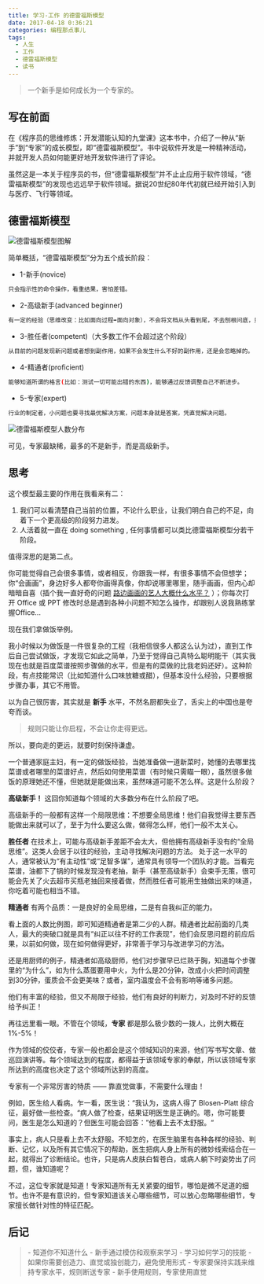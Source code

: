 ```yaml
---
title: 学习-工作 的德雷福斯模型
date: 2017-04-18 0:36:21
categories: 编程那点事儿
tags:
  - 人生
  - 工作
  - 德雷福斯模型
  - 读书
---
```

<blockquote class="blockquote-center">一个新手是如何成长为一个专家的。
</blockquote>

<!--more-->

## 写在前面

在《程序员的思维修炼：开发潜能认知的九堂课》这本书中，介绍了一种从“新手”到“专家”的成长模型，即“德雷福斯模型”。书中说软件开发是一种精神活动，并就开发人员如何能更好地开发软件进行了评论。

虽然这是一本关于程序员的书，但“德雷福斯模型”并不止止应用于软件领域，“德雷福斯模型”的发现也远远早于软件领域。据说20世纪80年代初就已经开始引入到与医疗、飞行等领域。

## 德雷福斯模型

![德雷福斯模型图解](http://ogudt6aal.bkt.clouddn.com/image/%E5%BE%B7%E9%9B%B7%E7%A6%8F%E6%96%AF%E6%A8%A1%E5%9E%8B%E5%9B%BE%E8%A7%A3.png "德雷福斯模型图解")

简单概括，“德雷福斯模型”分为五个成长阶段：

- 1-新手(novice)

``` bash
只会指示性的命令操作，看重结果，害怕差错。
```

- 2-高级新手(advanced beginner)

``` bash
有一定的经验（思维改变：比如面向过程➡️面向对象），不会将文档从头看到尾，不去刨根问底，只要解决问题就好，不会肢解大情景来分步解决小问题。
```

- 3-胜任者(competent)（大多数工作不会超过这个阶段）

``` bash
从目前的问题发现新问题或者想到副作用，如果不会发生什么不好的副作用，还是会忽略掉的。
```

- 4-精通者(proficient)

``` bash
能够知道所谓的格言(比如：测试一切可能出错的东西)，能够通过反馈调整自己不断进步。
```

- 5-专家(expert)

``` bash
行业的制定者，小问题也要寻找最优解决方案，问题本身就是答案，凭直觉解决问题。
```

![德雷福斯模型人数分布](http://ogudt6aal.bkt.clouddn.com/image/%E5%BE%B7%E9%9B%B7%E7%A6%8F%E6%96%AF%E6%A8%A1%E5%9E%8B%E4%BA%BA%E6%95%B0%E5%88%86%E5%B8%83.jpeg "德雷福斯模型人数分布")

可见，专家最缺稀，最多的不是新手，而是高级新手。

## 思考

这个模型最主要的作用在我看来有二：

1. 我们可以看清楚自己当前的位置，不论什么职业，让我们明白自己的不足，向着下一个更高级的阶段努力进发。
2. 人活着就一直在 doing something , 任何事情都可以类比德雷福斯模型分若干阶段。

值得深思的是第二点。

你可能觉得自己会很多事情，或者相反，你跟我一样，有很多事情不会但想学；你“会画画”，身边好多人都夸你画得真像，你却说哪里哪里，随手画画，但内心却暗暗自喜（插个我一直好奇的问题 [路边画画的艺人大概什么水平？](https://www.zhihu.com/question/52404109 "路边画画的艺人大概什么水平") ）；你每次打开 Office 或 PPT 修改时总是遇到各种小问题不知怎么操作，却跟别人说我熟练掌握Office...

现在我们拿做饭举例。

我小时候以为做饭是一件很复杂的工程（我相信很多人都这么认为过），直到工作后自己尝试做饭，才发现它如此之简单，乃至于觉得自己真特么聪明能干（其实我现在也就是百度菜谱按照步骤做的水平，但是有的菜做的比我老妈还好）。这种阶段，有点技能常识（比如知道什么口味放糖或醋），但基本没什么经验，只要根据步骤办事，其它不用管。

以为自己很厉害，其实就是 **新手** 水平，不然名厨都失业了，舌尖上的中国也是夸夸而谈。

<blockquote class="blockquote-center">规则只能让你启程，不会让你走得更远。</blockquote>

所以，要向走的更远，就要时刻保持谦虚。

一个普通家庭主妇，有一定的做饭经验，当她准备做一道新菜时，她懂的去哪里找菜谱或者哪里的菜谱好点，然后如何使用菜谱（有时候只需瞄一眼），虽然很多做饭的原理她还不懂，但她就是能做出来，虽然味道可能不怎么样。这是什么阶段？

**高级新手！** 这回你知道每个领域的大多数分布在什么阶段了吧。

高级新手的一般都有这样一个局限思维：不想要全局思维！他们自我觉得主要东西能做出来就可以了，至于为什么要这么做，做得怎么样，他们一般不太关心。

**胜任者** 在技术上，可能与高级新手差距不会太大，但他拥有高级新手没有的“全局思维”。这类人会居于以往的经验，主动寻找解决问题的方法。 处于这一水平的人，通常被认为“有主动性”或“足智多谋”，通常具有领导一个团队的才能。当看完菜谱，油都下了锅的时候发现没有老抽，新手（甚至高级新手）会束手无策，很可能会先关了火去超市买瓶老抽回来接着做，然而胜任者可能用生抽做出来的味道，你吃着可能也相当不错。

**精通者** 有两个品质：一是良好的全局思维，二是有自我纠正的能力。

看上面的人数比例图，即可知道精通者是第二少的人群。精通者比起前面的几类人，最大的突破口就是具有“纠正以往不好的工作表现”，他们会反思问题的前应后果，以前如何做，现在如何做得更好，非常善于学习与改进学习的方法。

还是用厨师的例子，精通者如高级厨师，他们对步骤早已烂熟于胸，知道每个步骤里的“为什么”，如为什么蒸蛋要用中火，为什么是20分钟，改成小火把时间调整到30分钟，蛋质会不会更美味？或者，室内温度会不会有影响等诸多问题。

他们有丰富的经验，但又不局限于经验，他们有良好的判断力，对及时不好的反馈给予纠正！

再往远里看一眼。不管在个领域，**专家** 都是那么极少数的一拨人，比例大概在1%-5%！

作为领域的佼佼者，专家一般也都会是这个领域知识的来源，他们写书写文章、做巡回演讲等。每个领域达到的程度，都得益于该领域专家的奉献，所以该领域专家所达到的高度也决定了这个领域所达到的高度。

专家有一个非常厉害的特质 —— 靠直觉做事，不需要什么理由！

例如，医生给人看病。乍一看，医生说：“我认为，这病人得了 Blosen-Platt 综合征，最好做一些检查。“病人做了检查，结果证明医生是正确的。嗯，你可能要问，医生是怎么知道的？但医生可能会回答：”他看上去不太舒服。“

事实上，病人只是看上去不太舒服。不知怎的，在医生脑里有各种各样的经验、判断、记忆，以及所有其它情况下的帮助，医生把病人身上所有的微妙线索结合在一起，就得出了诊断结论。也许，只是病人皮肤白皙苍白，或病人躺下时姿势出了问题，但，谁知道呢？

不过，这位专家就是知道！专家知道所有无关紧要的细节，哪怕是微不足道的细节。也许不是有意识的，但专家知道该关心哪些细节，可以放心忽略哪些细节，专家擅长做针对性的特征匹配。

## 后记

<blockquote>
- 知道你不知道什么
- 新手通过模仿和观察来学习
- 学习如何学习的技能
- 如果你需要创造力、直觉或独创能力，避免使用形式
- 专家要保持实践来维持专家水平，规则断送专家
- 新手使用规则，专家使用直觉
</blockquote>
